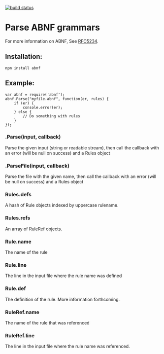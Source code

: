 [![build status](https://secure.travis-ci.org/hildjj/node-abnf.png)](http://travis-ci.org/hildjj/node-abnf)
# Parse ABNF grammars

For more information on ABNF, See [RFC5234](http://tools.ietf.org/html/rfc5234).

## Installation:

    npm install abnf

## Example:

    var abnf = require('abnf');
    abnf.Parse("myfile.abnf", function(er, rules) {
    	if (er) {
    		console.error(er);
    	} else {
    		// Do something with rules
    	}
    });

### .Parse(input, callback)
Parse the given input (string or readable stream), then call the
callback with an error (will be null on success) and a Rules object

### .ParseFile(input, callback)
Parse the file with the given name, then call the
callback with an error (will be null on success) and a Rules object

### Rules.defs
A hash of Rule objects indexed by uppercase rulename.

### Rules.refs
An array of RuleRef objects.

### Rule.name
The name of the rule

### Rule.line
The line in the input file where the rule name was defined

### Rule.def
The definition of the rule.  More information forthcoming.

### RuleRef.name
The name of the rule that was referenced

### RuleRef.line
The line in the input file where the rule name was referenced.
